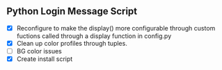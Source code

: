 ## Python Login Message Script

- [X] Reconfigure to make the display() more configurable through custom fuctions called through a display function in config.py
- [X] Clean up color profiles through tuples.
- [ ] BG color issues
- [X] Create install script